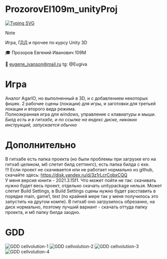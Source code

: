 # ProzorovEI109m_unityProj

[![Typing SVG](https://readme-typing-svg.herokuapp.com?font=Fira+Code&pause=1000&center=true&vCenter=true&multiline=true&random=false&width=435&height=70&lines=Unity+3D;%D0%98%D0%B3%D1%80%D0%B0%2C+GDD+%D0%B8+%D0%BF%D1%80%D0%BE%D1%87%D0%B5%D0%B5)](https://git.io/typing-svg)
> [!NOTE]
> Игра, ГДД и прочее по курсу Unity 3D


🎓  Прозоров Евгений Иванович 109М

📧 eugene_ivanson@mail.ru
tg: @Eugiva

# Игра    
Аналог AgarIO, но выполненный в 3D, и с добавлением некоторых фишек. 2 рабочие сцены (локации) для игры, и заготовки для третьей локации и второго вида режима.      
Полноэкранная игра для windows, управление с клавиатуры и мыши. _Билд есть и в гитхабе, и по ссылке на яндекс диске, никаких инструкций, запускается обычно_

# Дополнительно
В гитхабе есть папка проекта (но были проблемы при загрузке его на гитхаб целиком, мб слетит билд сеттингс), есть папка билда с exe.      
!!! Если проект не скачивается или не работает нормально из github, скачайте здесь: https://disk.yandex.ru/d/3z1rLcrCobxCQQ        
У меня версия юнити - 2021.3.15f1. Что может пойти не так: скачивать нужно будет весь проект, отдельно скачать unitypackage нельзя. Может слетит Build Settings, в Build Settings сцены нужно будет расставить в порядке main, game1, test (по крайней мере так у меня получилось это запустить на другом компе). В гитхаб оно загрузилось обрезанно, на диск нормально, поэтому лучший вариант - скачать оттуда папку проекта, и мб папку билда заодно.              
   

# GDD 
![GDD cellvolution-1](https://github.com/EugIva/ProzorovEI109m_unityProj/assets/152164052/82963484-f8ff-4f09-990f-e85ec035e5e2)
![GDD cellvolution-2](https://github.com/EugIva/ProzorovEI109m_unityProj/assets/152164052/c57e623f-a5f8-43fd-8e87-2e402cb79309)
![GDD cellvolution-3](https://github.com/EugIva/ProzorovEI109m_unityProj/assets/152164052/1c38e272-e4d6-4a12-a31e-e1dd813bfc91)
![GDD cellvolution-4](https://github.com/EugIva/ProzorovEI109m_unityProj/assets/152164052/d7cdc887-db44-4d81-bc49-30fee4b29545)
